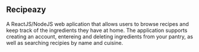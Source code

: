Recipeazy
------
A ReactJS/NodeJS web aplication that allows users to browse recipes and keep track of the ingredients they have at home. The application supports creating an account, entereing and deleting ingredients from your pantry, as well as searching recipies by name and cuisine.
